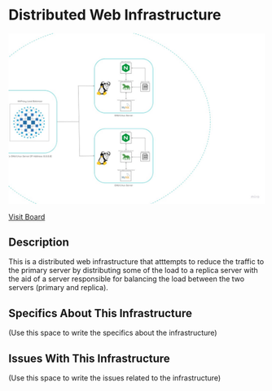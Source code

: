 # Distributed Web Infrastructure

![Image of a distributed web infrastructure](1-distributed_web_infrastructure.jpg)

[Visit Board](https://miro.com/app/board/uXjVPd7wDlY=/)

## Description

This is a distributed web infrastructure that atttempts to reduce the traffic to the primary server by distributing some of the load to a replica server with the aid of a server responsible for balancing the load between the two servers (primary and replica).

## Specifics About This Infrastructure

(Use this space to write the specifics about the infrastructure)

## Issues With This Infrastructure
(Use this space to write the issues related to the infrastructure)


